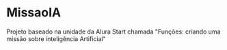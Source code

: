 # MissaoIA
Projeto baseado na unidade da Alura Start chamada "Funções: criando uma missão sobre inteligência Artificial"